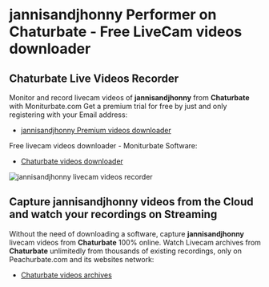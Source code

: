 # jannisandjhonny Performer on Chaturbate - Free LiveCam videos downloader

## Chaturbate Live Videos Recorder

Monitor and record livecam videos of **jannisandjhonny** from **Chaturbate** with Moniturbate.com
Get a premium trial for free by just and only registering with your Email address:
* [jannisandjhonny Premium videos downloader](https://moniturbate.com/request-demo-licence-key.html)

Free livecam videos downloader - Moniturbate Software:
* [Chaturbate videos downloader](https://moniturbate.com/moniturbate-download-software.html)

![jannisandjhonny livecam videos recorder](https://peachurnet.com/templates/moniturbate-software.png)


## Capture jannisandjhonny videos from the Cloud and watch your recordings on Streaming

Without the need of downloading a software, capture **jannisandjhonny** livecam videos from **Chaturbate** 100% online.
Watch Livecam archives from **Chaturbate** unlimitedly from thousands of existing recordings, only on Peachurbate.com and its websites network:
* [Chaturbate videos archives](https://peachurnet.com/)